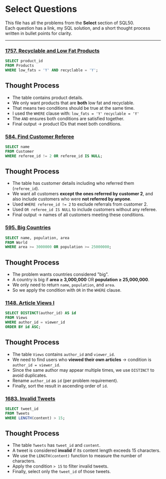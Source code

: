 # Select Questions

This file has all the problems from the **Select** section of SQL50.  
Each question has a link, my SQL solution, and a short thought process written in bullet points for clarity.

---

### [1757. Recyclable and Low Fat Products](https://leetcode.com/problems/recyclable-and-low-fat-products/description/?envType=study-plan-v2&envId=top-sql-50)

```sql
SELECT product_id 
FROM Products 
WHERE low_fats = 'Y' AND recyclable = 'Y';
```
## Thought Process
- The table contains product details.
- We only want products that are **both** low fat and recyclable.
- That means two conditions should be true at the same time.
- I used the `WHERE` clause with:
    `low_fats = 'Y'`
    `recyclable = 'Y'`
- The `AND` ensures both conditions are satisfied together.
- Final output → product IDs that meet both conditions.

### [584. Find Customer Referee](https://leetcode.com/problems/find-customer-referee/description/?envType=study-plan-v2&envId=top-sql-50)

```sql
SELECT name 
FROM Customer 
WHERE referee_id != 2 OR referee_id IS NULL;
```
## Thought Process
- The table has customer details including who referred them (`referee_id`).
- We want all customers **except the ones referred by customer 2**, and also include customers who were **not referred by anyone**.
- Used `WHERE referee_id != 2` to exclude referrals from customer 2.
- Used `OR referee_id IS NULL` to include customers without any referee.
- Final output → names of all customers meeting these conditions.

### [595. Big Countries](https://leetcode.com/problems/big-countries/description/?envType=study-plan-v2&envId=top-sql-50)

```sql
SELECT name, population, area 
FROM World 
WHERE area >= 3000000 OR population >= 25000000;
```
## Thought Process
- The problem wants countries considered "big".  
- A country is big if **area ≥ 3,000,000** OR **population ≥ 25,000,000**.  
- We only need to return `name`, `population`, and `area`.  
- So we apply the condition with `OR` in the `WHERE` clause.
  
### [1148. Article Views I](https://leetcode.com/problems/article-views-i/description/?envType=study-plan-v2&envId=top-sql-50)

```sql
SELECT DISTINCT(author_id) AS id 
FROM Views 
WHERE author_id = viewer_id 
ORDER BY id ASC;
```
## Thought Process
- The table `Views` contains `author_id` and `viewer_id`.  
- We need to find users who **viewed their own articles** → condition is `author_id = viewer_id`.  
- Since the same author may appear multiple times, we use `DISTINCT` to avoid duplicates.  
- Rename `author_id` as `id` (per problem requirement).  
- Finally, sort the result in ascending order of `id`.

### [1683. Invalid Tweets](https://leetcode.com/problems/invalid-tweets/description/?envType=study-plan-v2&envId=top-sql-50)

```sql
SELECT tweet_id 
FROM Tweets 
WHERE LENGTH(content) > 15;
```
## Thought Process
- The table `Tweets` has `tweet_id` and `content`.  
- A tweet is considered **invalid** if its content length exceeds 15 characters.  
- We use the `LENGTH(content)` function to measure the number of characters.  
- Apply the condition `> 15` to filter invalid tweets.  
- Finally, select only the `tweet_id` of those tweets.
